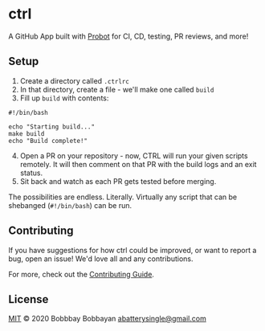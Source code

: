 # ctrl

A GitHub App built with [Probot](https://github.com/probot/probot) for CI, CD, testing, PR reviews, and more!

## Setup

1. Create a directory called `.ctrlrc`
2. In that directory, create a file - we'll make one called `build`
3. Fill up `build` with contents:

```
#!/bin/bash

echo "Starting build..."
make build
echo "Build complete!"
```

4. Open a PR on your repository - now, CTRL will run your given scripts remotely. It will then comment on that PR with the build logs and an exit status.
5. Sit back and watch as each PR gets tested before merging.

The possibilities are endless. Literally. Virtually any script that can be shebanged (`#!/bin/bash`) can be run.

## Contributing

If you have suggestions for how ctrl could be improved, or want to report a bug, open an issue! We'd love all and any contributions.

For more, check out the [Contributing Guide](CONTRIBUTING.md).

## License

[MIT](LICENSE) © 2020 Bobbbay Bobbayan <abatterysingle@gmail.com>
